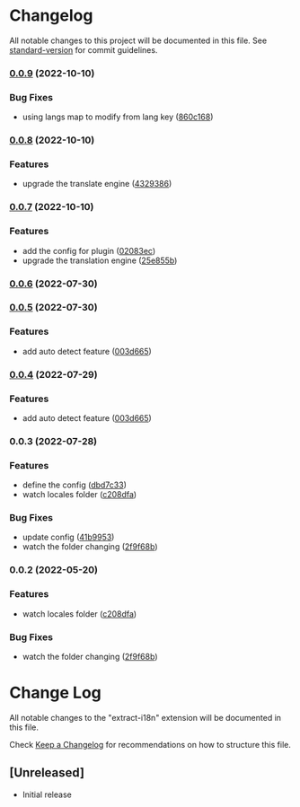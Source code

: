 # Changelog

All notable changes to this project will be documented in this file. See [standard-version](https://github.com/conventional-changelog/standard-version) for commit guidelines.

### [0.0.9](https://github.com/heruiwoniou/extract-i18n/compare/v0.0.8...v0.0.9) (2022-10-10)

### Bug Fixes

- using langs map to modify from lang key ([860c168](https://github.com/heruiwoniou/extract-i18n/commit/860c16837512635e50187dc0da62e0fb66099f2f))

### [0.0.8](https://github.com/heruiwoniou/extract-i18n/compare/v0.0.7...v0.0.8) (2022-10-10)

### Features

- upgrade the translate engine ([4329386](https://github.com/heruiwoniou/extract-i18n/commit/43293864214b5cdec55ca386ffb9abb4fb639ebe))

### [0.0.7](https://github.com/heruiwoniou/extract-i18n/compare/v0.0.6...v0.0.7) (2022-10-10)

### Features

- add the config for plugin ([02083ec](https://github.com/heruiwoniou/extract-i18n/commit/02083ec8697d2843fde0358e95d9d58d762949c5))
- upgrade the translation engine ([25e855b](https://github.com/heruiwoniou/extract-i18n/commit/25e855b62c0cbf84307c4e763830f8056e3e4261))

### [0.0.6](https://github.com/heruiwoniou/extract-i18n/compare/v0.0.5...v0.0.6) (2022-07-30)

### [0.0.5](https://github.com/heruiwoniou/extract-i18n/compare/v0.0.3...v0.0.5) (2022-07-30)

### Features

- add auto detect feature ([003d665](https://github.com/heruiwoniou/extract-i18n/commit/003d6659fa770c6aee9a475efe206c62a14a968a))

### [0.0.4](https://github.com/heruiwoniou/extract-i18n/compare/v0.0.3...v0.0.4) (2022-07-29)

### Features

- add auto detect feature ([003d665](https://github.com/heruiwoniou/extract-i18n/commit/003d6659fa770c6aee9a475efe206c62a14a968a))

### 0.0.3 (2022-07-28)

### Features

- define the config ([dbd7c33](https://github.com/heruiwoniou/extract-i18n/commit/dbd7c3376e524d396fb013a4d41ec44f067f486e))
- watch locales folder ([c208dfa](https://github.com/heruiwoniou/extract-i18n/commit/c208dfac58848a22b91e1b9eec6711926512f072))

### Bug Fixes

- update config ([41b9953](https://github.com/heruiwoniou/extract-i18n/commit/41b9953d698fa0989b5a38b3ef1030c5ca861032))
- watch the folder changing ([2f9f68b](https://github.com/heruiwoniou/extract-i18n/commit/2f9f68bf9b9118a81a15e591b4053dec37618e50))

### 0.0.2 (2022-05-20)

### Features

- watch locales folder ([c208dfa](https://github.com/heruiwoniou/extract-i18n/commit/c208dfac58848a22b91e1b9eec6711926512f072))

### Bug Fixes

- watch the folder changing ([2f9f68b](https://github.com/heruiwoniou/extract-i18n/commit/2f9f68bf9b9118a81a15e591b4053dec37618e50))

# Change Log

All notable changes to the "extract-i18n" extension will be documented in this file.

Check [Keep a Changelog](http://keepachangelog.com/) for recommendations on how to structure this file.

## [Unreleased]

- Initial release
